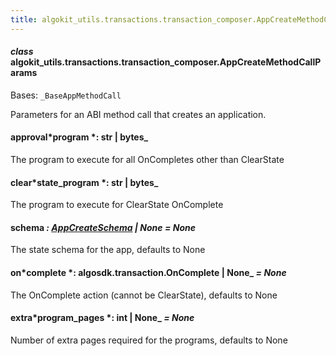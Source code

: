 ```yaml
---
title: algokit_utils.transactions.transaction_composer.AppCreateMethodCallParams
---
```


#### _class_ algokit_utils.transactions.transaction_composer.AppCreateMethodCallParams

Bases: `_BaseAppMethodCall`

Parameters for an ABI method call that creates an application.

#### approval*program *: str | bytes\_

The program to execute for all OnCompletes other than ClearState

#### clear*state_program *: str | bytes\_

The program to execute for ClearState OnComplete

#### schema _: [AppCreateSchema](/reference/algokit-utils-py/api/AppCreateSchema#algokit_utils.transactions.transaction_composer.AppCreateSchema) | None_ _= None_

The state schema for the app, defaults to None

#### on*complete *: algosdk.transaction.OnComplete | None\_ _= None_

The OnComplete action (cannot be ClearState), defaults to None

#### extra*program_pages *: int | None\_ _= None_

Number of extra pages required for the programs, defaults to None
